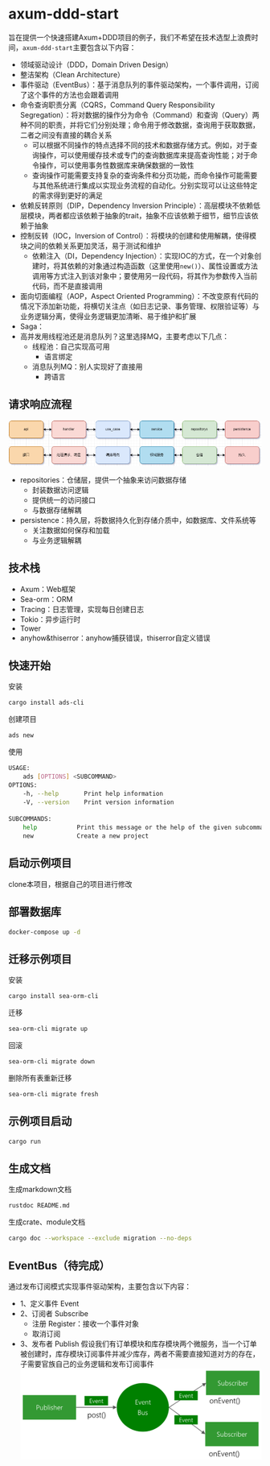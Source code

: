 # axum-ddd-start

旨在提供一个快速搭建Axum+DDD项目的例子，我们不希望在技术选型上浪费时间，`axum-ddd-start`主要包含以下内容：

* 领域驱动设计（DDD，Domain Driven Design）
* 整洁架构（Clean Architecture）
* 事件驱动（EventBus）：基于消息队列的事件驱动架构，一个事件调用，订阅了这个事件的方法也会跟着调用
* 命令查询职责分离（CQRS，Command Query Responsibility Segregation）：将对数据的操作分为命令（Command）和查询（Query）两种不同的职责，并将它们分别处理；命令用于修改数据，查询用于获取数据，二者之间没有直接的耦合关系
  * 可以根据不同操作的特点选择不同的技术和数据存储方式。例如，对于查询操作，可以使用缓存技术或专门的查询数据库来提高查询性能；对于命令操作，可以使用事务性数据库来确保数据的一致性
  * 查询操作可能需要支持复杂的查询条件和分页功能，而命令操作可能需要与其他系统进行集成以实现业务流程的自动化。分别实现可以让这些特定的需求得到更好的满足
* 依赖反转原则（DIP，Dependency Inversion Principle）：高层模块不依赖低层模块，两者都应该依赖于抽象的trait，抽象不应该依赖于细节，细节应该依赖于抽象
* 控制反转（IOC，Inversion of Control）：将模块的创建和使用解耦，使得模块之间的依赖关系更加灵活，易于测试和维护
  * 依赖注入（DI，Dependency Injection）：实现IOC的方式，在一个对象创建时，将其依赖的对象通过构造函数（这里使用`new()`）、属性设置或方法调用等方式注入到该对象中；要使用另一段代码，将其作为参数传入当前代码，而不是直接调用
* 面向切面编程（AOP，Aspect Oriented Programming）：不改变原有代码的情况下添加新功能，将横切关注点（如日志记录、事务管理、权限验证等）与业务逻辑分离，使得业务逻辑更加清晰、易于维护和扩展
* Saga：
* 高并发用线程池还是消息队列？这里选择MQ，主要考虑以下几点：
  * 线程池：自己实现高可用
    * 语言绑定
  * 消息队列MQ：别人实现好了直接用
    * 跨语言

## 请求响应流程

![请求流程](README.assets/%E8%AF%B7%E6%B1%82%E6%B5%81%E7%A8%8B.drawio.png)

* repositories：仓储层，提供一个抽象来访问数据存储
  * 封装数据访问逻辑
  * 提供统一的访问接口
  * 与数据存储解耦
* persistence：持久层，将数据持久化到存储介质中，如数据库、文件系统等
  * 关注数据如何保存和加载
  * 与业务逻辑解耦

## 技术栈

* Axum：Web框架
* Sea-orm：ORM
* Tracing：日志管理，实现每日创建日志
* Tokio：异步运行时
* Tower
* anyhow&thiserror：anyhow捕获错误，thiserror自定义错误

## 快速开始

安装

```bash
cargo install ads-cli
```

创建项目

```bash
ads new
```

使用

```bash
USAGE:
    ads [OPTIONS] <SUBCOMMAND>
OPTIONS:
    -h, --help       Print help information
    -V, --version    Print version information

SUBCOMMANDS:
    help           Print this message or the help of the given subcommand(s)
    new            Create a new project
```

## 启动示例项目

clone本项目，根据自己的项目进行修改

## 部署数据库

```bash
docker-compose up -d
```

## 迁移示例项目

安装

```bash
cargo install sea-orm-cli
```

迁移

```bash
sea-orm-cli migrate up
```

回滚

```bash
sea-orm-cli migrate down
```

删除所有表重新迁移

```bash
sea-orm-cli migrate fresh
```

## 示例项目启动

```bash
cargo run
```

## 生成文档

生成markdown文档

```bash
rustdoc README.md
```

生成crate、module文档

```bash
cargo doc --workspace --exclude migration --no-deps
```

## EventBus（待完成）

通过发布订阅模式实现事件驱动架构，主要包含以下内容：

* 1、定义事件 Event
* 2、订阅者 Subscribe
  * 注册 Register：接收一个事件对象
  * 取消订阅
* 3、发布者 Publish
假设我们有订单模块和库存模块两个微服务，当一个订单被创建时，库存模块订阅事件并减少库存，两者不需要直接知道对方的存在，子需要官族自己的业务逻辑和发布订阅事件
![EventBus-Publish-Subscribe.png](README.assets/EventBus-Publish-Subscribe.png)
